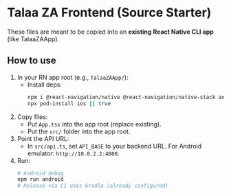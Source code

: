 # Talaa ZA Frontend (Source Starter)

These files are meant to be copied into an **existing React Native CLI app** (like TalaaZAApp).

## How to use
1) In your RN app root (e.g., `TalaaZAApp/`):
   - Install deps:
     ```bash
     npm i @react-navigation/native @react-navigation/native-stack axios
     npx pod-install ios || true
     ```
2) Copy files:
   - Put `App.tsx` into the app root (replace existing).
   - Put the `src/` folder into the app root.
3) Point the API URL:
   - In `src/api.ts`, set `API_BASE` to your backend URL.
     For Android emulator: `http://10.0.2.2:4000`.
4) Run:
   ```bash
   # Android debug
   npm run android
   # Release via CI uses Gradle (already configured)
   ```